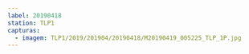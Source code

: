 ```yaml
---
label: 20190418
station: TLP1
capturas:
  - imagem: TLP1/2019/201904/20190418/M20190419_005225_TLP_1P.jpg
---
```

